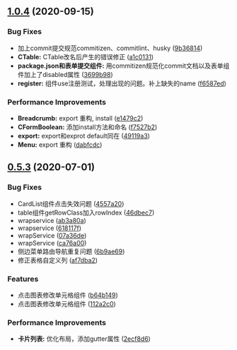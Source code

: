## [1.0.4](https://gitlab.skysri.com/flower/admin-toolkit/compare/0.5.3...1.0.4) (2020-09-15)


### Bug Fixes

* 加上commit提交规范commitizen、commitlint、husky ([9b36814](https://gitlab.skysri.com/flower/admin-toolkit/commit/9b36814bb0cc17116ddc0d63e0ff7396e11ea031))
* **CTable:** CTable改名后产生的错误修正 ([a1c0131](https://gitlab.skysri.com/flower/admin-toolkit/commit/a1c0131a0a1fff963b037a359f60dd68e55ce910))
* **package.json和表单提交组件:** 用commitizen规范化commit文档以及表单组件加上了disabled属性 ([3699b98](https://gitlab.skysri.com/flower/admin-toolkit/commit/3699b98d1b9a39a6db068cf3ab7c4003bd67903c))
* **register:** 组件use注册测试，处理出现的问题。补上缺失的name ([f6587ed](https://gitlab.skysri.com/flower/admin-toolkit/commit/f6587ed34b94e0e80f39c4f8afee6cf826580d01))


### Performance Improvements

* **Breadcrumb:** export 重构, install ([e1479c2](https://gitlab.skysri.com/flower/admin-toolkit/commit/e1479c250a0eab711d6d7f1f00dcf41d5a03d559))
* **CFormBoolean:** 添加install方法和命名 ([f7527b2](https://gitlab.skysri.com/flower/admin-toolkit/commit/f7527b2b808633ff985ec1ab694761f2c9c4f9c8))
* **export:** export和exprot default同在 ([49119a3](https://gitlab.skysri.com/flower/admin-toolkit/commit/49119a37356474f4e32642d276429976ab6a6124))
* **Menu:** export 重构 ([dabfcdc](https://gitlab.skysri.com/flower/admin-toolkit/commit/dabfcdcea30ff7908222885f30f405858a16e4c5))



## [0.5.3](https://gitlab.skysri.com/flower/admin-toolkit/compare/ca76a0007e52d535cc0e0a86ec0123b4e0d682b7...0.5.3) (2020-07-01)


### Bug Fixes

* CardList组件点击失效问题 ([4557a20](https://gitlab.skysri.com/flower/admin-toolkit/commit/4557a2048499cb4cefadef8b1f23bea8726a06c2))
* table组件getRowClass加入rowIndex ([46dbec7](https://gitlab.skysri.com/flower/admin-toolkit/commit/46dbec78ee82b958f043f2e92c35a29a2d505051))
* wrapservice ([ab3a80a](https://gitlab.skysri.com/flower/admin-toolkit/commit/ab3a80ab2e5fd2cb8bb45af59725b289330f3d86))
* wrapservice ([618117f](https://gitlab.skysri.com/flower/admin-toolkit/commit/618117f6fb941ebe81a53e1541dff4e159e0f550))
* wrapService ([07a36de](https://gitlab.skysri.com/flower/admin-toolkit/commit/07a36dedcce88474dba7771dbd727dab7d792123))
* wrapService ([ca76a00](https://gitlab.skysri.com/flower/admin-toolkit/commit/ca76a0007e52d535cc0e0a86ec0123b4e0d682b7))
* 侧边菜单路由导航重复问题 ([6b9ae69](https://gitlab.skysri.com/flower/admin-toolkit/commit/6b9ae698bdbcb863131a823b45a25274052b7053))
* 修正表格自定义列 ([af7dba2](https://gitlab.skysri.com/flower/admin-toolkit/commit/af7dba21950ff985349b1eac180e357090f41375))


### Features

* 点击图表修改单元格组件 ([b64b149](https://gitlab.skysri.com/flower/admin-toolkit/commit/b64b149cb06acde8c44cde9fad8312b95a6946d3))
* 点击图表修改单元格组件 ([112a2c0](https://gitlab.skysri.com/flower/admin-toolkit/commit/112a2c0dbff6e34760a1f3f992449750ad11cf1f))


### Performance Improvements

* **卡片列表:** 优化布局，添加gutter属性 ([2ecf8d6](https://gitlab.skysri.com/flower/admin-toolkit/commit/2ecf8d6fc8e2ef9fd4c01b981ec1a57827c1c47b))



